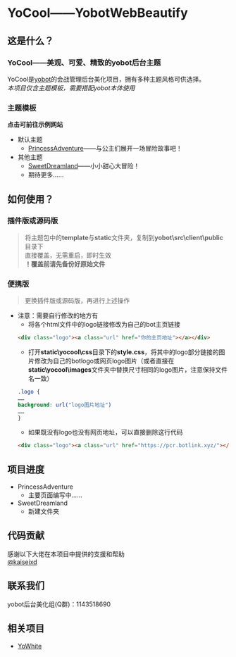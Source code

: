 # YoCool——YobotWebBeautify

## 这是什么？
### YoCool——美观、可爱、精致的yobot后台主题
YoCool是[yobot](https://github.com/pcrbot/yobot)的会战管理后台美化项目，拥有多种主题风格可供选择。</br>
*本项目仅含主题模板，需要搭配yobot本体使用*

### 主题模板
**点击可前往示例网站**
- 默认主题
	- [PrincessAdventure](https://pcr.botlink.xyz/demo/yocool/princessadventure/)——与公主们展开一场冒险故事吧！
- 其他主题
	- [SweetDreamland](https://pcr.botlink.xyz/demo/yocool/sweetdreamland/)——小小甜心大冒险！
	- 期待更多……

## 如何使用？
### 插件版或源码版</br>
> 将主题包中的**template**与**static**文件夹，复制到**yobot\src\client\public**目录下</br>
> 直接覆盖，无需重启，即时生效</br>
> **！覆盖前请先备份好原始文件**</br>
### 便携版</br>
> 更换插件版或源码版，再进行上述操作</br>
- 注意：需要自行修改的地方有</br>
	- 将各个html文件中的logo链接修改为自己的bot主页链接
	```HTML
	<div class="logo"><a class="url" href="你的主页地址"></a></div>
	```
	- 打开**static\yocool\css**目录下的**style.css**，将其中的logo部分链接的图片修改为自己的botlogo或网页logo图片（或者直接在**static\yocool\images**文件夹中替换尺寸相同的logo图片，注意保持文件名一致）
	```CSS
	.logo {
	……
	background: url("logo图片地址")
	……
	}
	```
	- 如果既没有logo也没有网页地址，可以直接删除这行代码
	```HTML
	<div class="logo"><a class="url" href="https://pcr.botlink.xyz/"></a></div>
	```

## 项目进度
- PrincessAdventure
	- 主要页面编写中……
- SweetDreamland
	- 新建文件夹

## 代码贡献
感谢以下大佬在本项目中提供的支援和帮助</br>
[@kaiseixd](https://github.com/kaiseixd)

## 联系我们
yobot后台美化组(Q群)：1143518690

## 相关项目
- [YoWhite](https://github.com/shkongzhu/YoWhite)
